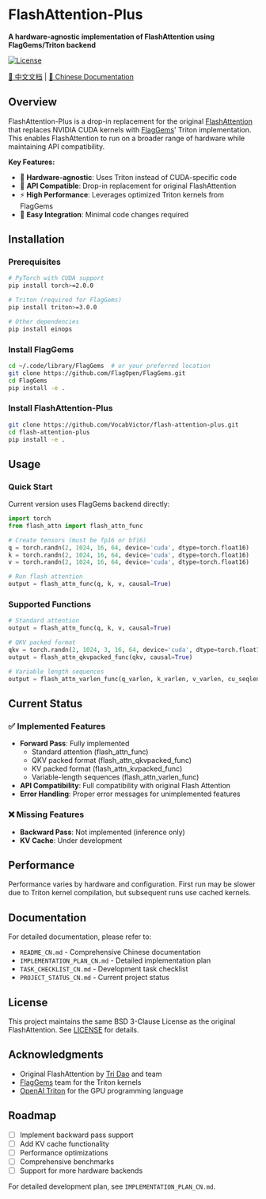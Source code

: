 # FlashAttention-Plus

**A hardware-agnostic implementation of FlashAttention using FlagGems/Triton backend**

[![License](https://img.shields.io/badge/License-BSD%203--Clause-blue.svg)](https://opensource.org/licenses/BSD-3-Clause)

[📖 中文文档](README.md) | [📖 Chinese Documentation](README_CN.md)

## Overview

FlashAttention-Plus is a drop-in replacement for the original [FlashAttention](https://github.com/Dao-AILab/flash-attention) that replaces NVIDIA CUDA kernels with [FlagGems](https://github.com/FlagOpen/FlagGems)' Triton implementation. This enables FlashAttention to run on a broader range of hardware while maintaining API compatibility.

**Key Features:**
- 🚀 **Hardware-agnostic**: Uses Triton instead of CUDA-specific code
- 🔄 **API Compatible**: Drop-in replacement for original FlashAttention
- ⚡ **High Performance**: Leverages optimized Triton kernels from FlagGems
- 🎯 **Easy Integration**: Minimal code changes required

## Installation

### Prerequisites

```bash
# PyTorch with CUDA support
pip install torch>=2.0.0

# Triton (required for FlagGems)
pip install triton>=3.0.0

# Other dependencies
pip install einops
```

### Install FlagGems

```bash
cd ~/.code/library/FlagGems  # or your preferred location
git clone https://github.com/FlagOpen/FlagGems.git
cd FlagGems
pip install -e .
```

### Install FlashAttention-Plus

```bash
git clone https://github.com/VocabVictor/flash-attention-plus.git
cd flash-attention-plus
pip install -e .
```

## Usage

### Quick Start

Current version uses FlagGems backend directly:

```python
import torch
from flash_attn import flash_attn_func

# Create tensors (must be fp16 or bf16)
q = torch.randn(2, 1024, 16, 64, device='cuda', dtype=torch.float16)
k = torch.randn(2, 1024, 16, 64, device='cuda', dtype=torch.float16)
v = torch.randn(2, 1024, 16, 64, device='cuda', dtype=torch.float16)

# Run flash attention
output = flash_attn_func(q, k, v, causal=True)
```

### Supported Functions

```python
# Standard attention
output = flash_attn_func(q, k, v, causal=True)

# QKV packed format
qkv = torch.randn(2, 1024, 3, 16, 64, device='cuda', dtype=torch.float16)
output = flash_attn_qkvpacked_func(qkv, causal=True)

# Variable length sequences
output = flash_attn_varlen_func(q_varlen, k_varlen, v_varlen, cu_seqlens_q, cu_seqlens_k, max_seqlen_q, max_seqlen_k)
```

## Current Status

### ✅ Implemented Features
- **Forward Pass**: Fully implemented
  - Standard attention (flash_attn_func)
  - QKV packed format (flash_attn_qkvpacked_func)
  - KV packed format (flash_attn_kvpacked_func)
  - Variable-length sequences (flash_attn_varlen_func)
- **API Compatibility**: Full compatibility with original Flash Attention
- **Error Handling**: Proper error messages for unimplemented features

### ❌ Missing Features
- **Backward Pass**: Not implemented (inference only)
- **KV Cache**: Under development

## Performance

Performance varies by hardware and configuration. First run may be slower due to Triton kernel compilation, but subsequent runs use cached kernels.

## Documentation

For detailed documentation, please refer to:
- `README_CN.md` - Comprehensive Chinese documentation
- `IMPLEMENTATION_PLAN_CN.md` - Detailed implementation plan
- `TASK_CHECKLIST_CN.md` - Development task checklist
- `PROJECT_STATUS_CN.md` - Current project status

## License

This project maintains the same BSD 3-Clause License as the original FlashAttention. See [LICENSE](LICENSE) for details.

## Acknowledgments

- Original FlashAttention by [Tri Dao](https://tridao.me/) and team
- [FlagGems](https://github.com/FlagOpen/FlagGems) team for the Triton kernels
- [OpenAI Triton](https://github.com/openai/triton) for the GPU programming language

## Roadmap

- [ ] Implement backward pass support
- [ ] Add KV cache functionality
- [ ] Performance optimizations
- [ ] Comprehensive benchmarks
- [ ] Support for more hardware backends

For detailed development plan, see `IMPLEMENTATION_PLAN_CN.md`.